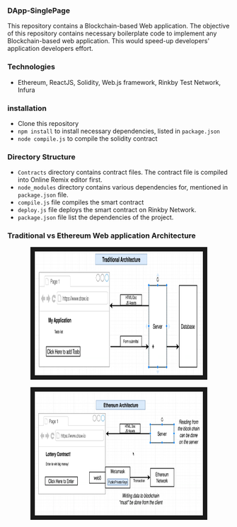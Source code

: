 ### DApp-SinglePage ###
This repository contains a Blockchain-based Web application. The objective of this repository contains necessary boilerplate code to implement any  Blockchain-based web application. This would speed-up  developers' application developers effort.

### Technologies ###

- Ethereum, ReactJS, Solidity, Web.js framework, Rinkby Test Network, Infura


### installation ###

- Clone this repository
- `npm install` to install necessary dependencies, listed in `package.json`
- `node compile.js` to compile the solidity contract

### Directory Structure ###

- `Contracts` directory contains contract files. The contract file is compiled into Online Remix editor first.
- `node_modules` directory contains various dependencies for, mentioned in `package.json` file.
- `compile.js` file compiles the smart contract
- `deploy.js` file deploys the smart contract on Rinkby Network.
-  `package.json` file list the dependencies of the project.


### Traditional vs Ethereum Web application Architecture ###

<p align="center">
<a href=""target="_blank">
<img src="https://github.com/pankeshpatel/DApp-SinglePage/blob/master/resources/Traditional-Web-Architecture.PNG" alt="Traditional Web Application Architecture" width="380" height="280" border="10" />
</a>
</p>

<p align="center">
<a href=""target="_blank">
<img src="https://github.com/pankeshpatel/DApp-SinglePage/blob/master/resources/ethereum-architecture.PNG" alt="Ethereum-based Web Application Architecture" width="380" height="280" border="10" />
</a>
</p>
